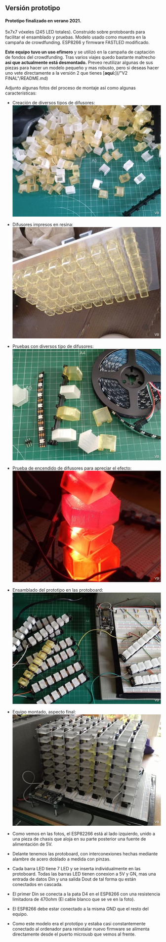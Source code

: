 ## Versión prototipo

#### **Prototipo** finalizado en verano 2021. 
 
5x7x7 vóxeles (245 LED totales). Construido sobre protoboards para facilitar el ensamblado y pruebas. Modelo usado como muestra en la campaña de crowdfunding. ESP8266 y firmware FASTLED modificado.

**Este equipo tuvo un uso efímero** y se utilizó en la campaña de captación de fondos del crowdfunding. Tras varios viajes quedo bastante maltrecho **asi que actualmente está desmontado.** Preveo reutilizar algunas de sus piezas para hacer un modelo pequeño y mas robusto, pero si deseas hacer uno vete directamente a la versión 2 que tienes [**aquí:**](/"V2 FINAL"/README.md)

Adjunto algunas fotos del proceso de montaje así como algunas características:

- Creación de diversos tipos de difusores:
![Creando diversos tipos de difusores](Imagenes/Creandodiversosdifusores.png)

- Difusores impresos en resina:
![Difusores en resina](Imagenes/Difusoresenresina.png)

- Pruebas con diversos tipo de difusores:
![Diversos difusores](Imagenes/Diversosdifusores.png)

- Prueba de encendido de difusores para apreciar el efecto:
![Prueba encendido difusores](Imagenes/Pruebaencendidodifusores.png)

- Ensamblado del prototipo en las protoboard:
![Ensamblado prototipo](Imagenes/Ensambladoprototipo.png)

- Equipo montado, aspecto final:
![Prototipo montado apagado](Imagenes/Prototipomontadoapagado.png)


- Como vemos en las fotos, el ESP82266 está al lado izquierdo, unido a una pieza de chasis que aloja en su parte posterior una fuente de alimentación de 5V.
- Delante tenemos las protoboard, con interconexiones hechas mediante alambre de acero doblado a medida con pinzas. 
- Cada barra LED tiene 7 LED y se inserta individualmente en las protoboard. Todas las barras LED tienen conexion a 5V y GN, mas una entrada de datos Din y una salida Dout de tal forma qu están conectados en cascada. 
- El primer Din se conecta a la pata D4 en el ESP8266 con una resistencia limitadora de 470ohm (El cable blanco que se ve en la foto). 
- El ESP8266 debe estar conectado a la misma GND que el resto del equipo. 
- Como este modelo era el prototipo y estaba casi constantemente conectado al ordenador para reinstalar nuevo firmware se alimenta directamente desde el puerto microusb que vemos al frente.











